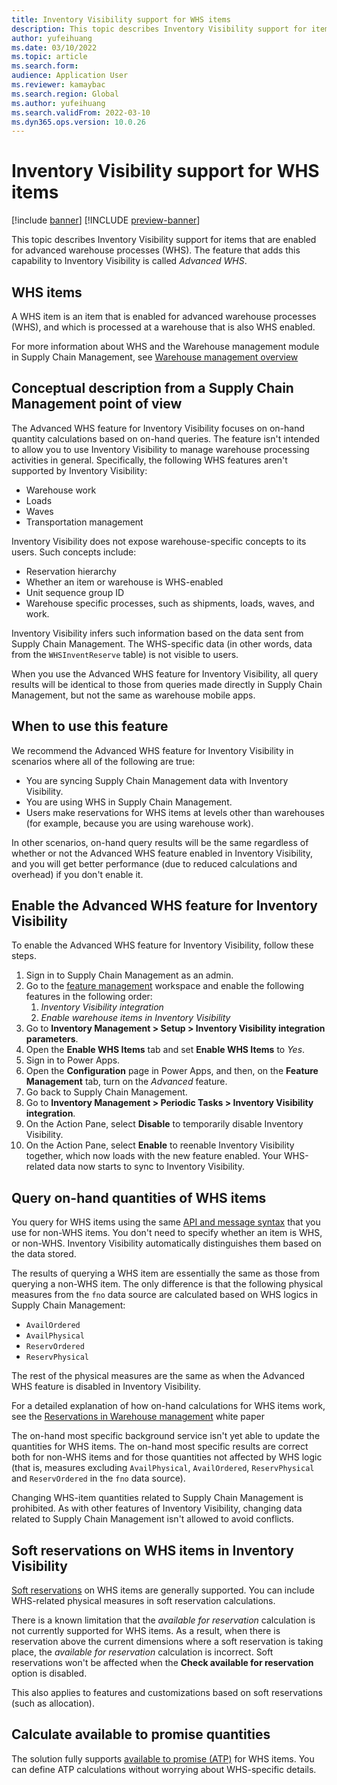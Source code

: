 ```yaml
---
title: Inventory Visibility support for WHS items
description: This topic describes Inventory Visibility support for items that are enabled for advanced warehouse processes (WHS items).
author: yufeihuang
ms.date: 03/10/2022
ms.topic: article
ms.search.form:
audience: Application User
ms.reviewer: kamaybac
ms.search.region: Global
ms.author: yufeihuang
ms.search.validFrom: 2022-03-10
ms.dyn365.ops.version: 10.0.26
---
```


# Inventory Visibility support for WHS items

[!include [banner](../includes/banner.md)]
[!INCLUDE [preview-banner](../includes/preview-banner.md)]

This topic describes Inventory Visibility support for items that are enabled for advanced warehouse processes (WHS). The feature that adds this capability to Inventory Visibility is called *Advanced WHS*.

## WHS items

A WHS item is an item that is enabled for advanced warehouse processes (WHS), and which is processed at a warehouse that is also WHS enabled.

For more information about WHS and the Warehouse management module in Supply Chain Management, see [Warehouse management overview](../warehousing/warehouse-management-overview.md)

## Conceptual description from a Supply Chain Management point of view

<!--KFM: A better heading is needed. What is this section, more specially, about? -->

The Advanced WHS feature for Inventory Visibility focuses on on-hand quantity calculations based on on-hand queries. The feature isn't intended to allow you to use Inventory Visibility to manage warehouse processing activities in general. Specifically, the following WHS features aren't supported by Inventory Visibility:

- Warehouse work
- Loads
- Waves
- Transportation management <!--KFM: Are you referring to the Transportation management module? That isn't part of WHS anyway, is it? -->

<!--KFM: Can we combine the previous list with the following list? They seem similar and repetitive, especially the last point below. -->

Inventory Visibility does not expose warehouse-specific concepts to its users. Such concepts include:

- Reservation hierarchy
- Whether an item or warehouse is WHS-enabled
- Unit sequence group ID
- Warehouse specific processes, such as shipments, loads, waves, and work.

Inventory Visibility infers such information based on the data sent from Supply Chain Management. The WHS-specific data (in other words, data from the `WHSInventReserve` table) is not visible to users.

When you use the Advanced WHS feature for Inventory Visibility, all query results will be identical to those from queries made directly in Supply Chain Management, but not the same as warehouse mobile apps. <!--KFM: How are they different, and why? Which mobile app do you mean? (*Warehouse Management mobile app* or the *Finance and Operations (Dynamics 365) mobile app*, or some other app? Why do we mention this?) -->

## When to use this feature

We recommend the Advanced WHS feature for Inventory Visibility in scenarios where all of the following are true:

- You are syncing Supply Chain Management data with Inventory Visibility.
- You are using WHS in Supply Chain Management.
- Users make reservations for WHS items at levels other than warehouses (for example, because you are using warehouse work).

In other scenarios, on-hand query results will be the same regardless of whether or not the Advanced WHS feature enabled in Inventory Visibility, and you will get better performance (due to reduced calculations and overhead) if you don't enable it.

## Enable the Advanced WHS feature for Inventory Visibility

To enable the Advanced WHS feature for Inventory Visibility, follow these steps.

1. Sign in to Supply Chain Management as an admin.
1. Go to the [feature management](../../fin-ops-core/fin-ops/get-started/feature-management/feature-management-overview.md) workspace and enable the following features in the following order:
    1. *Inventory Visibility integration*
    1. *Enable warehouse items in Inventory Visibility*
1. Go to **Inventory Management \> Setup \> Inventory Visibility integration parameters**.
1. Open the **Enable WHS Items** tab and set **Enable WHS Items** to *Yes*.
1. Sign in to Power Apps.
1. Open the **Configuration** page in Power Apps, and then, on the **Feature Management** tab, turn on the *Advanced* feature. <!--KFM: Is this really the name of the feature? Should it maybe be "AdvancedWHS"? -->
1. Go back to Supply Chain Management.
1. Go to **Inventory Management \> Periodic Tasks \> Inventory Visibility integration**.
1. On the Action Pane, select **Disable** to temporarily disable Inventory Visibility.
1. On the Action Pane, select **Enable** to reenable Inventory Visibility together, which now loads with the new feature enabled. Your WHS-related data now starts to sync to Inventory Visibility.

## Query on-hand quantities of WHS items

You query for WHS items using the same [API and message syntax](inventory-visibility-api.md) that you use for non-WHS items. You don't need to specify whether an item is WHS, or non-WHS. Inventory Visibility automatically distinguishes them based on the data stored.

The results of querying a WHS item are essentially the same as those from querying a non-WHS item. The only difference is that the following physical measures from the `fno` data source are calculated based on WHS logics in Supply Chain Management:

- `AvailOrdered`
- `AvailPhysical`
- `ReservOrdered`
- `ReservPhysical`

The rest of the physical measures are the same as when the Advanced WHS feature is disabled in Inventory Visibility.

For a detailed explanation of how on-hand calculations for WHS items work, see the [Reservations in Warehouse management](https://www.microsoft.com/download/details.aspx?id=43284) white paper

The on-hand most specific background service <!-- KFM: What service is this? Is that the right name? We don't mention this anywhere else. --> isn't yet able to update the quantities for WHS items. The on-hand most specific results <!-- KFM: What do we mean by "on-hand most specific"? It might be the right term, but we don't use it anywhere else. --> are correct both for non-WHS items and for those quantities not affected by WHS logic (that is, measures excluding `AvailPhysical`, `AvailOrdered`, `ReservPhysical` and `ReservOrdered` in the `fno` data source).

Changing WHS-item quantities related to <!--KFM: is "related to" really the right word here? Do we mean "stored in"? --> Supply Chain Management is prohibited. As with other features of Inventory Visibility, changing data related to <!--KFM: is "related to" really the right word here? Do we mean "stored in"? --> Supply Chain Management isn't allowed to avoid conflicts.

## Soft reservations on WHS items in Inventory Visibility

[Soft reservations](inventory-visibility-reservations.md) on WHS items are generally supported. You can include WHS-related physical measures in soft reservation calculations. 

There is a known limitation that the *available for reservation* calculation is not currently supported for WHS items. As a result, when there is reservation above the current dimensions where a soft reservation is taking place, the *available for reservation* calculation is incorrect. Soft reservations won't be affected when the  **Check available for reservation** option is disabled. <!--KFM: Where is this option? It appears to be undocumented. What does this option do? What do we mean by "won't be affected..."? -->

This also applies to features and customizations based on soft reservations (such as allocation). <!--KFM: What are we referring to by "this"? -->

## Calculate available to promise quantities

The solution fully supports [available to promise (ATP)](inventory-visibility-available-to-promise.md) for WHS items. You can define ATP calculations without worrying about WHS-specific details.
